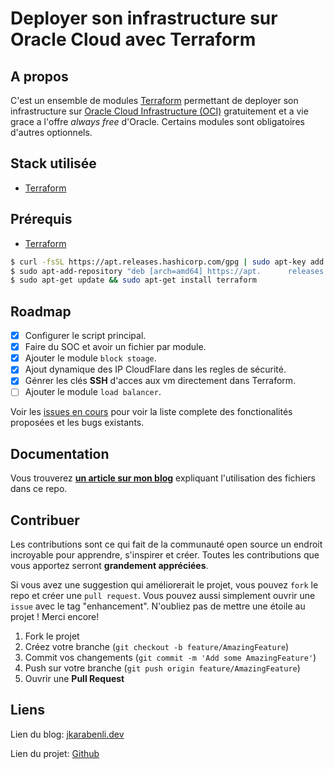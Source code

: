# Deployer son infrastructure sur Oracle Cloud avec Terraform

<div id="top"></div>


<!-- ABOUT THE PROJECT -->
## A propos
C'est un ensemble de modules [Terraform](https://www.terraform.io/) permettant de deployer son infrastructure sur [Oracle Cloud Infrastructure (OCI)](https://www.oracle.com/fr/cloud/) gratuitement et a vie grace a l'offre _always free_ d'Oracle.
Certains modules sont obligatoires d'autres optionnels.

## Stack utilisée
* [Terraform](https://www.terraform.io/) 

## Prérequis
* [Terraform](https://www.terraform.io/downloads)
```sh
$ curl -fsSL https://apt.releases.hashicorp.com/gpg | sudo apt-key add -
$ sudo apt-add-repository "deb [arch=amd64] https://apt.      releases.hashicorp.com $(lsb_release -cs) main"
$ sudo apt-get update && sudo apt-get install terraform
```
<!-- ROADMAP -->
## Roadmap

- [x] Configurer le script principal.
- [x] Faire du SOC et avoir un fichier par module.
- [x] Ajouter le module `block stoage`.
- [x] Ajout dynamique des IP CloudFlare dans les regles de sécurité.
- [x] Génrer les clés __SSH__ d'acces aux vm directement dans Terraform.
- [ ] Ajouter le module `load balancer`.

Voir les [issues en cours](https://github.com/jerome-karabenli/build_and_deploy_OCI_terraform/issues) pour voir la liste complete des fonctionalités proposées et les bugs existants.

<!-- HOW TO -->
## Documentation
Vous trouverez [__un article sur mon blog__](https://jkarabenli.dev/posts/infra-as-code-oci/) expliquant l'utilisation des fichiers dans ce repo.

<!-- CONTRIBUTING -->
## Contribuer

Les contributions sont ce qui fait de la communauté open source un endroit incroyable pour apprendre, s'inspirer et créer. Toutes les contributions que vous apportez serront __grandement appréciées__.

Si vous avez une suggestion qui améliorerait le projet, vous pouvez `fork` le repo et créer une `pull request`. Vous pouvez aussi simplement ouvrir une `issue` avec le tag "enhancement".
N'oubliez pas de mettre une étoile au projet ! Merci encore!


1. Fork le projet
2. Créez votre branche (`git checkout -b feature/AmazingFeature`)
3. Commit vos changements (`git commit -m 'Add some AmazingFeature'`)
4. Push sur votre branche (`git push origin feature/AmazingFeature`)
5. Ouvrir une __Pull Request__


<!-- CONTACT -->
## Liens

Lien du blog: [jkarabenli.dev](https://jkarabenli.dev/posts)

Lien du projet: [Github](https://github.com/jerome-karabenli/build_and_deploy_OCI_terraform)